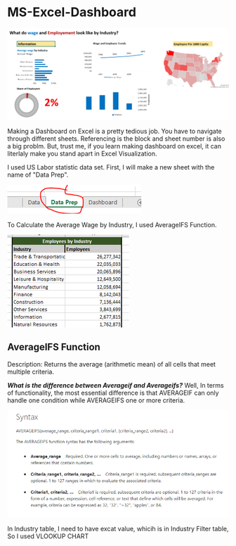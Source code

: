 # MS-Excel-Dashboard

![](https://github.com/OsamaZafar12/MS-Excel-Dashboard/blob/main/dash.PNG)


Making a Dashboard on Excel is a pretty tedious job. You have to navigate through different sheets. Referencing is the block and sheet number is also a big problm. But, trust me, if you learn making dashboard on excel, it can literlaly make you stand apart in Excel Visualization. 

I used US Labor statistic data set. First, I will make a new sheet with the name of "Data Prep".

![](https://github.com/OsamaZafar12/MS-Excel-Dashboard/blob/main/Capture9.PNG)

To Calculate the Average Wage by Industry, I used AverageIFS Function.

![](https://github.com/OsamaZafar12/MS-Excel-Dashboard/blob/main/A.PNG)

## AverageIFS Function
Description: Returns the average (arithmetic mean) of all cells that meet multiple criteria.

***What is the difference between Averageif and Averageifs?***
 Well, In terms of functionality, the most essential difference is that AVERAGEIF can only handle one condition while AVERAGEIFS one or more criteria.

![](https://github.com/OsamaZafar12/MS-Excel-Dashboard/blob/main/Capture.PNG)

In Industry table, I need to have excat value, whicih is in Industry Filter table, So I used VLOOKUP CHART
